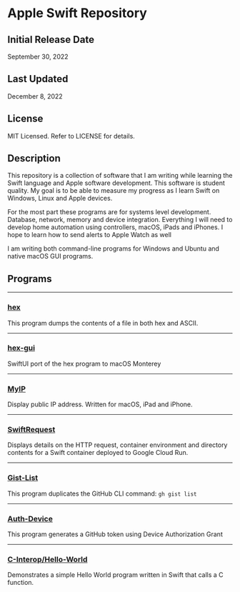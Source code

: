 # Apple Swift Repository

## Initial Release Date
September 30, 2022

## Last Updated
December 8, 2022

## License

MIT Licensed. Refer to LICENSE for details.

## Description

This repository is a collection of software that I am writing while learning the Swift language and Apple software development. This software is student quality. My goal is to be able to measure my progress as I learn Swift on Windows, Linux and Apple devices.

For the most part these programs are for systems level development. Database, network, memory and device integration. Everything I will need to develop home automation using controllers, macOS, iPads and iPhones. I hope to learn how to send alerts to Apple Watch as well

I am writing both command-line programs for Windows and Ubuntu and native macOS GUI programs.

## Programs

***
### [hex](hex)

This program dumps the contents of a file in both hex and ASCII.
***
### [hex-gui](hex-gui)

SwiftUI port of the hex program to macOS Monterey
***
### [MyIP](MyIP)

Display public IP address. Written for macOS, iPad and iPhone.
***
### [SwiftRequest](Google-Cloud/Cloud-Run/SwiftRequest)

Displays details on the HTTP request, container environment and directory contents for a Swift container deployed to Google Cloud Run.
***
### [Gist-List](GitHub/Gist/Gist-List)

This program duplicates the GitHub CLI command: `gh gist list`
***
### [Auth-Device](GitHub/Auth/Device-Authorization-Grant)

This program generates a GitHub token using Device Authorization Grant
***
### [C-Interop/Hello-World](C-Interop/01-Hello-World)

Demonstrates a simple Hello World program written in Swift that calls a C function.
